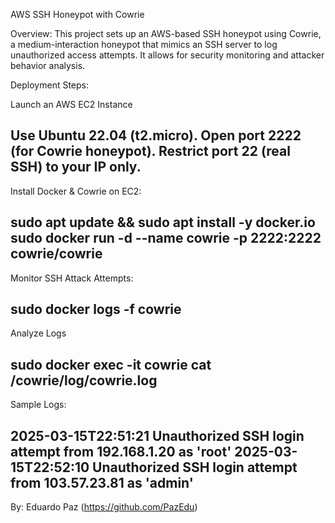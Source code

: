 AWS SSH Honeypot with Cowrie

Overview: This project sets up an AWS-based SSH honeypot using Cowrie, a medium-interaction honeypot that mimics an SSH server to log unauthorized access attempts. It allows for security monitoring and attacker behavior analysis.

Deployment Steps:

Launch an AWS EC2 Instance

Use Ubuntu 22.04 (t2.micro).
Open port 2222 (for Cowrie honeypot).
Restrict port 22 (real SSH) to your IP only.
--------------------------------------------
Install Docker & Cowrie on EC2:

sudo apt update && sudo apt install -y docker.io sudo docker run -d --name cowrie -p 2222:2222 cowrie/cowrie
--------------------------------------------
Monitor SSH Attack Attempts: 

sudo docker logs -f cowrie
--------------------------------------------
Analyze Logs 

sudo docker exec -it cowrie cat /cowrie/log/cowrie.log
--------------------------------------------

Sample Logs:

2025-03-15T22:51:21 Unauthorized SSH login attempt from 192.168.1.20 as 'root' 2025-03-15T22:52:10 Unauthorized SSH login attempt from 103.57.23.81 as 'admin'
--------------------------------------------



By: Eduardo Paz (https://github.com/PazEdu)
